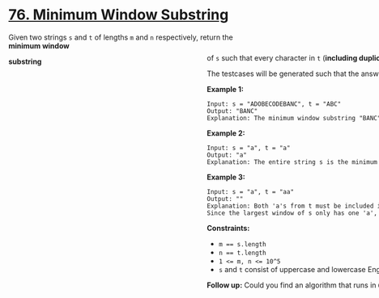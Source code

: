 # [76. Minimum Window Substring](https://leetcode.com/problems/minimum-window-substring/description/?envType=daily-question&envId=2024-02-04)

Given two strings `s` and `t` of lengths `m` and `n` respectively, return the **minimum window**  <div aria-expanded="false" data-headlessui-state="" id="headlessui-popover-button-:r1b:">**substring** <div style="position: fixed; z-index: 40; inset: 0px auto auto 0px; transform: translate(620px, 183px);"> of `s` such that every character in `t` (**including duplicates** ) is included in the window. If there is no such substring, return the empty string `""`.

The testcases will be generated such that the answer is **unique** .

**Example 1:** 

```
Input: s = "ADOBECODEBANC", t = "ABC"
Output: "BANC"
Explanation: The minimum window substring "BANC" includes 'A', 'B', and 'C' from string t.
```

**Example 2:** 

```
Input: s = "a", t = "a"
Output: "a"
Explanation: The entire string s is the minimum window.
```

**Example 3:** 

```
Input: s = "a", t = "aa"
Output: ""
Explanation: Both 'a's from t must be included in the window.
Since the largest window of s only has one 'a', return empty string.
```

**Constraints:** 

- `m == s.length`
- `n == t.length`
- `1 <= m, n <= 10^5`
- `s` and `t` consist of uppercase and lowercase English letters.

**Follow up:**  Could you find an algorithm that runs in `O(m + n)` time?